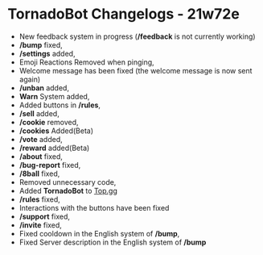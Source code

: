 # TornadoBot Changelogs - 21w72e

- New feedback system in progress (**/feedback** is not currently working)
- **/bump** fixed,
- **/settings** added,
- Emoji Reactions Removed when pinging,
- Welcome message has been fixed (the welcome message is now sent again)
- **/unban** added,
- **Warn** System added,
- Added buttons in **/rules**,
- **/sell** added,
- **/cookie** removed,
- **/cookies** Added(Beta)
- **/vote** added,
- **/reward** added(Beta)
- **/about** fixed,
- **/bug-report** fixed,
- **/8ball** fixed,
- Removed unnecessary code,
- Added **TornadoBot** to [Top.gg](https://top.gg/bot/1180515707486740531/vote)
-  **/rules** fixed,
-  Interactions with the buttons have been fixed
-  **/support** fixed,
-  **/invite** fixed,
- Fixed cooldown in the English system of **/bump**,
- Fixed Server description in the English system of **/bump** 